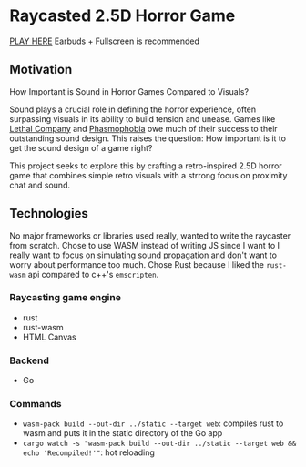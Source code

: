 # Raycasted 2.5D Horror Game

[PLAY HERE](#) Earbuds + Fullscreen is recommended

## Motivation

How Important is Sound in Horror Games Compared to Visuals?

Sound plays a crucial role in defining the horror experience, often surpassing visuals in its ability to build tension and unease. Games like [Lethal Company](https://store.steampowered.com/app/1966720/Lethal_Company/) and [Phasmophobia](https://store.steampowered.com/app/739630/Phasmophobia/) owe much of their success to their outstanding sound design. This raises the question: How important is it to get the sound design of a game right?

This project seeks to explore this by crafting a retro-inspired 2.5D horror game that combines simple retro visuals with a strrong focus on proximity chat and sound. 

## Technologies
No major frameworks or libraries used really, wanted to write the raycaster from scratch. Chose to use WASM instead of writing JS since I want to I really want to focus on simulating sound propagation and don't want to worry about performance too much. Chose Rust because I liked the `rust-wasm` api compared to c++'s `emscripten`.

### Raycasting game engine
- rust
- rust-wasm
- HTML Canvas

### Backend
- Go

### Commands
* `wasm-pack build --out-dir ../static --target web`: compiles rust to wasm and puts it in the static directory of the Go app
* `cargo watch -s "wasm-pack build --out-dir ../static --target web && echo 'Recompiled!'"`: hot reloading
